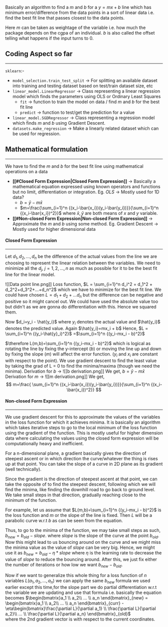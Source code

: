 Basically an algorithm to find a $m$ and $b$ for a  $y = mx+b$ line which has minimum error/difference from the data points in a sort of linear data i.e. find the best fit line that passes closest to the data points.

Here $m$ can be taken as weightage of the variable i.e. how much the package depends on the cgpa of an individual. $b$ is also called the offset telling what happens if the input turns to 0.

## Coding Aspect so far
---
`sklearn`:-
- `model_selection.train_test_split` -> For splitting an available dataset into training and testing dataset based on test/train dataset size, etc
- `linear_model.LinearRegressor` -> Class representing a linear regression model	which finds the parameters using OLS or Ordinary Least Squares
	- `fit` -> function to train the model on data / find $m$ and $b$ for the best fit line
	- `predict` -> function to test/get the prediction for a value
- `linear_model.SGDRegressor` -> Class representing a regression model which finds $m$ and $b$ using Gradient Descent.
- `datasets.make_regression` -> Make a linearly related dataset which can be used for regression.
## Mathematical formulation
---
We have to find the $m$ and $b$ for the best fit line using mathematical operations on a data
- **[[#Closed Form Expression|Closed Form Expression]]** -> Basically a mathematical equation expressed using known operators and functions but no limit, differentiation or integration. Eg. *OLS* -> Mostly used for 1D data?
	- $b=\bar{y}-m\bar{x}$
	- $m=\frac{\sum_{i=1}^n {(x_i-\bar{x_i})(y_i-\bar{y_i})}}{\sum_{i=1}^n {(x_i-\bar{x_i})^2}}$ where $\bar{x},\bar{y}$ are both means of $x$ and $y$ variable.
- **[[#Non-closed Form Expression|Non-closed Form Expression]]** -> Approximate the $m$ and $b$ using some method. Eg. Gradient Descent -> Mostly used for higher dimensional data

#### Closed Form Expression
***
Let $d_1,d_2,...,d_n$ be the difference of the actual values from the line we are choosing to represent the linear relation between the variables. We need to minimize all the $d_j$, $j=1,2,...,n$ as much as possible for it to be the best fit line for the linear model.

![[Data point line.png]]
Loss function, $L = \sum_{i=1}^n d_i^2 = d_1^2 + d_2^2+d_3^2+...+d_n^2$ which we have to minimize for the best fit line.
We could have chosen $L=d_1+d_2+...d_n$ but the difference can be negative and positive so it might cancel out. We could have used the absolute value too but didn't as we are gonna do differentiation with this. Hence we squared them.

Now $d_i=y_i - \hat{y_i}$ where $y_i$ denotes the actual value and $\hat{y_i}$ denotes the predicted value. Again $\hat{y_i}=mx_i + b$
Hence,
$L = \sum_{i=1}^n {(y_i-\hat{y}_i)^2}$ =$\sum_{i=1}^n {(y_i-mx_i - b)^2}$ 

$\therefore L(m,b)=\sum_{i=1}^n {(y_i-mx_i - b)^2}$ which is logical as rotating the line by fixing the y-intercept ($b$) or moving the line up and down by fixing the slope ($m$) will affect the error function. ($y_i$ and $x_i$ are constant with respect to the point).
We use gradient descent to find the least value by taking the grad of L = 0 to find the minima/maxima (though we need the minima).
Derivation for $b$ ->
![[b derivation.png]]
We get, $b=\bar{y} - m\bar{x}$
Derivation for $m$ ->
![[m derivation.png]]
We get,
$$
m=\frac{ \sum_{i=1}^n {(x_i-\bar{x_i})(y_i-\bar{y_i})}}{\sum_{i=1}^n {(x_i-\bar{x_i})^2}}
$$

#### Non-closed Form Expression
***
We use gradient descent for this to approximate the values of the variables in the loss function for which it achieves minima. It is basically an algorithm which takes iterative steps to go to the local minimum of the loss function using the gradient of the function. This is mostly useful for higher dimension data where calculating the values using the closed form expression will be computationally heavy and inefficient.

For a n-dimensional plane, a gradient basically gives the direction of steepest ascent or in which direction the curve/whatever the thing is rises up at that point. You can take the slope of a curve in 2D plane as its gradient (well technically). 

Since the gradient is the direction of steepest ascent at that point, we can take the opposite of to find the steepest descent, following which we will find the minima, like finding the downhill road to go back to ground level. We take small steps in that direction, gradually reaching close to the minimum of the function. 

For example, let us assume that $L(m,b)=\sum_{i=1}^n {(y_i-mx_i - b)^2}$ is the loss function and $m$  or the slope of the line is fixed. Then $L$ will be a parabolic curve w.r.t $b$ as can be seen from the equation. 

Thus, to go to the minima of the function, we may take small steps as such, 
$b_{new} = b_{old} - slope$.
where $slope$ is the slope of the curve at the point $b_{old}$. Now this might lead to us bouncing around on the curve and we might miss the minima value as the value of $slope$ can be very big.
Hence, we might use it as $b_{new} = b_{old} -\eta *slope$  where $\eta$ is the learning rate to decrease the value of $slope$ to reduce the bouncing around. After this, we just fix either the number of iterations or how low we want $b_{new} - b_{old}$.

Now if we want to generalize this whole thing for a loss function of $n$ variables $L(a_1,a_2,...,a_n)$ we can apply the same $b_{new}$ formula we used earlier except this time,for the slope part we do partial differentiation w.r.t the variable we are updating and use that formula i.e. basically the equation becomes 
$\begin{bmatrix}a_1 \\ a_2\\ ... \\ a_n \end{bmatrix}_{new} = \begin{bmatrix}a_1 \\ a_2\\ ... \\ a_n \end{bmatrix}_{curr}  - \eta\begin{bmatrix}\frac{\partial L}{\partial a_1} \\ \frac{\partial L}{\partial a_2}\\ ... \\ \frac{\partial L}{\partial a_n} \end{bmatrix}_{old}$   
where the 2nd gradient vector is with respect to the current coordinates.